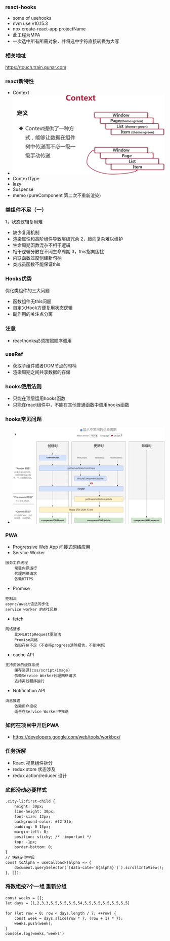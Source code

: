 ### react-hooks
- some of usehooks
- nvm use v10.15.3
- npx create-react-app projectName
- 此工程为MPA
- 一次选中所有所需对象，并将选中字符直接转换为大写

### 相关地址
https://touch.train.qunar.com

### react新特性
- Context
- ![react-hooks](https://github.com/vue-then/react-hooks/blob/master/img/1.png)
- ContextType
- lazy
- Suspense
- memo (pureComponent 第二次不重新渲染)

### 类组件不足（一）
1，状态逻辑复用难
- 缺少复用机制
- 渲染属性和高阶组件导致层级冗余
2，趋向复杂难以维护
- 生命周期函数混杂不相干逻辑
- 相干逻辑分散在不同生命周期
3，this指向困扰
- 内联函数过度创建新句柄
- 类成员函数不能保证this
### Hooks优势
优化类组件的三大问题
- 函数组件无this问题
- 自定义Hook方便复用状态逻辑
- 副作用的关注点分离


### 注意
- reacthooks必须按照顺序调用

### useRef
- 获取子组件或者DOM节点的句柄
- 渲染周期之间共享数据的存储

### hooks使用法则
- 只能在顶层运用hooks函数
- 只能在react组件中，不能在其他普通函数中调用hooks函数

### hooks常见问题
- ![react-hooks](https://github.com/vue-then/react-hooks/blob/master/img/2.png)

### PWA
- Progressive Web App 间接式网络应用
- Service Worker
```
服务工作线程
    常驻内存运行
    代理网络请求
    依赖HTTPS
```
- Promise
```
控制流
async/await语法同步化
service worker 的API风格
```
- fetch
```
网络请求
    比XMLHttpRequest更简洁
    Promise风格
    依旧存在不足（不支持progress清除报告，不能中断）
```
- cache API
```
支持资源的缓存系统
    缓存资源(css/script/image)
    依赖Service Worker代理网络请求
    支持离线程序运行
```
- Notification API
```
消息推送
    依赖用户授权
    适合在Service Worker中推送
```

### 如何在项目中开启PWA
- https://developers.google.com/web/tools/workbox/


### 任务拆解
- React 视觉组件拆分
- redux store 状态涉及
- redux action/reducer 设计


### 底部滑动必要样式
```
.city-li:first-child {
    height: 30px;
    line-height: 30px;
    font-size: 12px;
    background-color: #f2f8fb;
    padding: 0 15px;
    margin-left: 0;
    position: sticky; /* !important */
    top: -1px;
    border-bottom: 0;
}
// 快速定位字母
const toAlpha = useCallback(alpha => {
    document.querySelector(`[data-cate='${alpha}']`).scrollIntoView();
}, []);
```
### 将数组按7个一组 重新分组
```
const weeks = [];
let days = [1,2,3,3,5,5,5,5,5,5,54,5,5,5,5,5,5,5,5,5,5]

for (let row = 0; row < days.length / 7; ++row) {
    const week = days.slice(row * 7, (row + 1) * 7);
    weeks.push(week);
}
console.log(weeks,'weeks')
```
